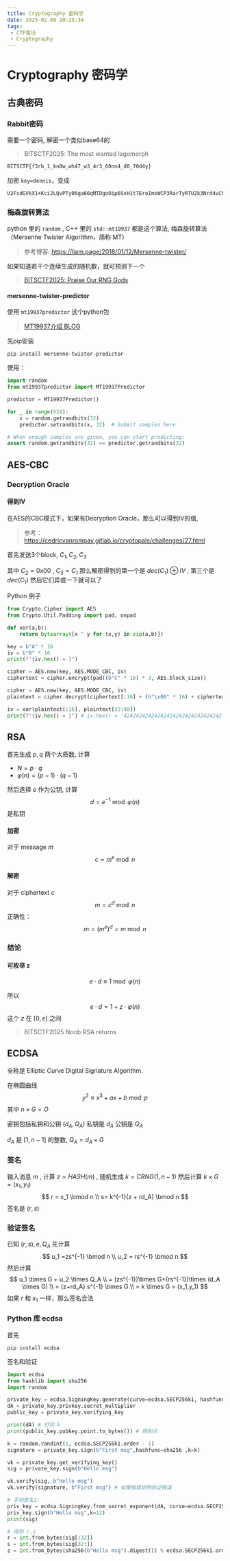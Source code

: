 ```yaml
---
title: Cryptography 密码学
date: 2025-02-08 20:25:34
tags:
 - CTF笔记
 - Cryptography
---
```


# Cryptography 密码学



## 古典密码



### Rabbit密码

需要一个密码, 解密一个类似base64的

> BITSCTF2025: The most wanted lagomorph

``` txt
BITSCTF{f3rb_1_kn0w_wh47_w3_4r3_60nn4_d0_70d4y}
```

加密 `key=dennis`，变成

``` txt
U2FsdGVkX1+Kci2LQvPTy06ga66qMTDgoOip6SxH1t7EreImxWCP3RarTyRTU2k3Nrd4vChzcXYKqPZSyl3T
```

### 梅森旋转算法

python 里的 `random` , C++ 里的  `std::mt19937` 都是这个算法, 梅森旋转算法（Mersenne Twister Algorithm，简称 MT）

>  参考博客:  https://liam.page/2018/01/12/Mersenne-twister/

如果知道若干个连续生成的随机数，就可预测下一个

> [BITSCTF2025: Praise Our RNG Gods](https://cr4zyp1x3l.netlify.app/bitsctf2025-write-up/)

#### mersenne-twister-predictor

使用 `mt19937predictor` 这个python包

> [MT19937介绍 BLOG](https://book.jorianwoltjer.com/cryptography/pseudo-random-number-generators-prng#python-import-random-mersenne-twister)

先pip安装

``` shell
pip install mersenne-twister-predictor
```

使用：

``` python
import random
from mt19937predictor import MT19937Predictor

predictor = MT19937Predictor()

for _ in range(624):
    x = random.getrandbits(32)
    predictor.setrandbits(x, 32)  # Submit samples here

# When enough samples are given, you can start predicting:
assert random.getrandbits(32) == predictor.getrandbits(32)
```



## AES-CBC

### Decryption Oracle

#### 得到IV

在AES的CBC模式下，如果有Decryption Oracle，那么可以得到IV的值, 

> 参考：https://cedricvanrompay.gitlab.io/cryptopals/challenges/27.html

首先发送3个block, $C_1, C_2,C_3$

其中 $C_2=\text{0x00}$ , $C_3 = C_1$ 那么解密得到的第一个是 $dec(C_1) \oplus IV$ , 第三个是 $dec(C_1)$ 然后它们异或一下就可以了

Python 例子

``` python
from Crypto.Cipher import AES
from Crypto.Util.Padding import pad, unpad

def xor(a,b):
    return bytearray([x ^ y for (x,y) in zip(a,b)])

key = b"A" * 16
iv = b"B" * 16
print(f"{iv.hex() = }")

cipher = AES.new(key, AES.MODE_CBC, iv)
ciphertext = cipher.encrypt(pad((b"C" * 16) * 3, AES.block_size))

cipher = AES.new(key, AES.MODE_CBC, iv)
plaintext = cipher.decrypt(ciphertext[:16] + (b"\x00" * 16) + ciphertext)

iv = xor(plaintext[:16], plaintext[32:48])
print(f"{iv.hex() = }") # iv.hex() = '42424242424242424242424242424242'
```

## RSA

首先生成 $p,q$ 两个大质数, 计算

* $N=p \cdot q$
* $\varphi(n)=(p-1)\cdot (q-1)$

然后选择 $e$ 作为公钥, 计算
$$
d = e^{-1}\bmod \varphi(n)
$$
是私钥

#### 加密

对于 message $m$
$$
c= m^{e} \bmod n
$$

#### 解密

对于 ciphertext $c$
$$
m = c^{d}\bmod n
$$
正确性：
$$
m=(m^e)^d=m \bmod n
$$

### 结论

#### 可枚举 z

$$
e\cdot d \equiv 1\bmod \varphi(n)
$$

所以 
$$
e\cdot d=1+z\cdot \varphi(n)
$$
这个 $z$ 在 $[0,e]$ 之间

> BITSCTF2025 Noob RSA returns

## ECDSA

全称是 Elliptic Curve Digital Signature Algorithm. 

在椭圆曲线 
$$
y^2 \equiv x^3 + ax +b \bmod p
$$
其中 $n \times G = O$

密钥包括私钥和公钥 $(d_A, Q_A)$ 私钥是 $d_A$ 公钥是 $Q_A$ 

$d_A$ 是 $[1,n-1]$ 的整数, $Q_A = d_A \times G$ 

### 签名

输入消息 $m$ , 计算 $z = HASH(m)$ , 随机生成 $k = CRNG(1,n-1)$ 然后计算 $k \times G = (x_1, y_1)$
$$
r = x_1 \bmod n \\
 s= k^{-1}(z + rd_A) \bmod n
$$
签名是 $(r,s)$ 

### 验证签名

已知 $(r,s), e, Q_A$  先计算
$$
u_1 =zs^{-1} \bmod n \\
u_2 = rs^{-1} \bmod n
$$
然后计算
$$
u_1 \times G + u_2 \times Q_A \\
= (zs^{-1})\times G+(rs^{-1})\times (d_A \times G) \\
= (z+rd_A) s^{-1} \times G \\
= k \times G = (x_1,y_1)
$$
  如果 $r$ 和 $x_1$ 一样，那么签名合法

### Python 库 ecdsa

首先

``` shell
pip install ecdsa
```

签名和验证

``` python
import ecdsa
from hashlib import sha256
import random

private_key = ecdsa.SigningKey.generate(curve=ecdsa.SECP256k1, hashfunc=sha256)
dA = private_key.privkey.secret_multiplier
public_key = private_key.verifying_key

print(dA) # 打印 k
print(public_key.pubkey.point.to_bytes()) # 得到点

k = random.randint(1, ecdsa.SECP256k1.order - 1)  
signature = private_key.sign(b"First msg",hashfunc=sha256 ,k=k)

vk = private_key.get_verifying_key()
sig = private_key.sign(b"Hello msg")

vk.verify(sig, b"Hello msg")
vk.verify(signature, b"First msg") # 如果报错说明验证错误

# 手动签名1:
priv_key = ecdsa.SigningKey.from_secret_exponent(dA, curve=ecdsa.SECP256k1)
priv_key.sign(b"Hello msg",k=12)
print(sig)

# 得到 r,s
r = int.from_bytes(sig[:32])
s = int.from_bytes(sig[32:])
z = int.from_bytes(sha256(b"Hello msg").digest()) % ecdsa.SECP256k1.order
```





